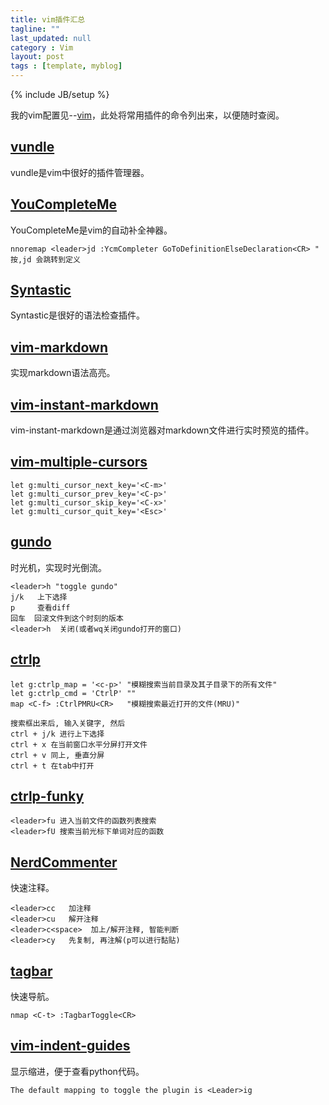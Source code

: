 ```yaml
---
title: vim插件汇总
tagline: ""
last_updated: null
category : Vim
layout: post
tags : [template, myblog]
---
```

{% include JB/setup %}


<!-- more -->


我的vim配置见--[vim](https://github.com/asin929/vim)，此处将常用插件的命令列出来，以便随时查阅。


## [vundle](https://github.com/VundleVim/Vundle.vim)
vundle是vim中很好的插件管理器。

## [ YouCompleteMe](https://github.com/Valloric/YouCompleteMe)
YouCompleteMe是vim的自动补全神器。

    nnoremap <leader>jd :YcmCompleter GoToDefinitionElseDeclaration<CR> " 按,jd 会跳转到定义

## [Syntastic](https://github.com/scrooloose/syntastic)
Syntastic是很好的语法检查插件。


## [vim-markdown](https://github.com/plasticboy/vim-markdown)
实现markdown语法高亮。

## [vim-instant-markdown](https://github.com/suan/vim-instant-markdown)

vim-instant-markdown是通过浏览器对markdown文件进行实时预览的插件。

## [vim-multiple-cursors](https://github.com/terryma/vim-multiple-cursors)

    let g:multi_cursor_next_key='<C-m>'
    let g:multi_cursor_prev_key='<C-p>'
    let g:multi_cursor_skip_key='<C-x>'
    let g:multi_cursor_quit_key='<Esc>'

## [gundo](https://github.com/sjl/gundo.vim)
时光机，实现时光倒流。

    <leader>h "toggle gundo"
    j/k   上下选择
    p     查看diff
    回车  回滚文件到这个时刻的版本
    <leader>h  关闭(或者wq关闭gundo打开的窗口)

## [ctrlp](https://github.com/ctrlpvim/ctrlp.vim)

    let g:ctrlp_map = '<c-p>' "模糊搜索当前目录及其子目录下的所有文件"
    let g:ctrlp_cmd = 'CtrlP' ""
    map <C-f> :CtrlPMRU<CR>   "模糊搜索最近打开的文件(MRU)"

    搜索框出来后, 输入关键字, 然后
    ctrl + j/k 进行上下选择
    ctrl + x 在当前窗口水平分屏打开文件
    ctrl + v 同上, 垂直分屏
    ctrl + t 在tab中打开

## [ctrlp-funky](https://github.com/tacahiroy/ctrlp-funky)

    <leader>fu 进入当前文件的函数列表搜索
    <leader>fU 搜索当前光标下单词对应的函数

## [NerdCommenter](https://github.com/scrooloose/nerdcommenter)
快速注释。

    <leader>cc   加注释
    <leader>cu   解开注释
    <leader>c<space>  加上/解开注释, 智能判断
    <leader>cy   先复制, 再注解(p可以进行黏贴)

## [tagbar](https://github.com/majutsushi/tagbar)
快速导航。

    nmap <C-t> :TagbarToggle<CR>

## [vim-indent-guides](https://github.com/nathanaelkane/vim-indent-guides)

显示缩进，便于查看python代码。

    The default mapping to toggle the plugin is <Leader>ig
